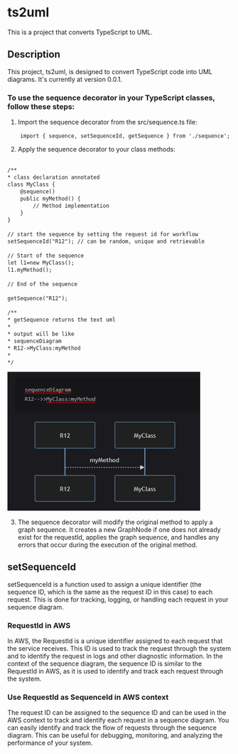 # ts2uml

This is a project that converts TypeScript to UML.

## Description

This project, ts2uml, is designed to convert TypeScript code into UML diagrams. It's currently at version 0.0.1.

### To use the sequence decorator in your TypeScript classes, follow these steps:

1. Import the sequence decorator from the src/sequence.ts file:

```
    import { sequence, setSequenceId, getSequence } from './sequence';
```

2. Apply the sequence decorator to your class methods:

```

/**
* class declaration annotated
class MyClass {
    @sequence()
    public myMethod() {
        // Method implementation
    }
}

// start the sequence by setting the request id for workflow
setSequenceId("R12"); // can be random, unique and retrievable

// Start of the sequence
let l1=new MyClass();
l1.myMethod();

// End of the sequence

getSequence("R12");

/**
* getSequence returns the text uml
*
* output will be like
* sequenceDiagram
* R12->MyClass:myMethod
*
*/

```

![Sequence Image](./seq.png)

3. The sequence decorator will modify the original method to apply a graph sequence. It creates a new GraphNode if one does not already exist for the requestId, applies the graph sequence, and handles any errors that occur during the execution of the original method.

## setSequenceId

setSequenceId is a function used to assign a unique identifier (the sequence ID, which is the same as the request ID in this case) to each request. This is done for tracking, logging, or handling each request in your sequence diagram.

### RequestId in AWS

In AWS, the RequestId is a unique identifier assigned to each request that the service receives. This ID is used to track the request through the system and to identify the request in logs and other diagnostic information. In the context of the sequence diagram, the sequence ID is similar to the RequestId in AWS, as it is used to identify and track each request through the system.

### Use RequestId as SequenceId in AWS context

The request ID can be assigned to the sequence ID and can be used in the AWS context to track and identify each request in a sequence diagram. You can easily identify and track the flow of requests through the sequence diagram. This can be useful for debugging, monitoring, and analyzing the performance of your system.
